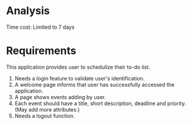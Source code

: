 # Analysis

Time cost: Limited to 7 days

# Requirements

This application provides user to schedulize their to-do list.

1. Needs a login feature to validate user's identification.
2. A welcome page informs that user has successfully accessed the application.
3. A page shows events adding by user.
4. Each event should have a title, short description, deadline and priority.
   (May add more attributes.)
5. Needs a logout function.
